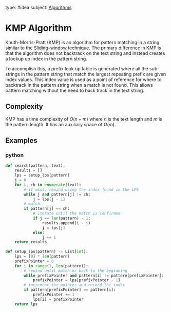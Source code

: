 type: #idea
subject: [Algorithms](Algorithms.md)
<!-- Subject should be a hub note -->
# KMP Algorithm


Knuth-Morris-Pratt (KMP) is an algorithm for pattern matching in a string similar to the [Sliding-window](Sliding-window.md) technique. The primary difference in KMP is that the algorithm does not backtrack on the text string and instead creates a lookup up index in the pattern string.

To accomplish this, a prefix look up table is generated where all the sub-strings in the pattern string that match the largest repeating prefix are given index values. This index value is used as a point of reference for where to backtrack in the pattern string when a match is not found. This allows pattern matching without the need to back track in the text string.

## Complexity

KMP has a time complexity of $O(n + m)$ where $n$ is the text length and $m$ is the pattern length. It has an auxiliary space of $O(m)$.

## Examples

### python
```python
def search(pattern, text):
    results = []
    lps = setup_lps(pattern)
    j = 0
    for i, ch in enumerate(text):
        # if miss, rewind using the index found in the LPS
        while j and pattern[j] != ch:
            j = lps[j - 1]
        # match
        if pattern[j] == ch:
            # iterate until the match is confirmed
            if j == len(pattern) - 1:
                results.append(i - j)
                j = lps[j]
            else:
                j += 1
    return results
 
def setup_lps(pattern) -> List[int]:
    lps = [0] * len(pattern)
    prefixPointer = 0
    for i in range(1, len(pattern)):
        # rewind until match or back to the beginning
        while prefixPointer and pattern[i] != pattern[prefixPointer]:
            prefixPointer = lps[prefixPointer - 1]
        # increment the pointer and record the index
        if pattern[prefixPointer] == pattern[i]:
            prefixPointer += 1
            lps[i] = prefixPointer
    return lps
```